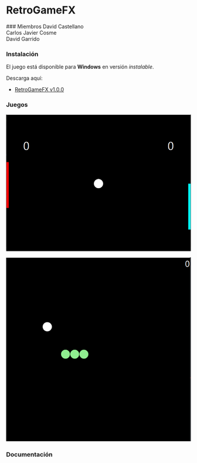 # RetroGameFX
<p align="center"><gif src="/github_images/Retrogifs-1.gif" width=""/></p>
### Miembros
David Castellano <br>
Carlos Javier Cosme <br>
David Garrido


### Instalación
El juego está disponible para **Windows** en versión *instalable*.

Descarga aquí:

* [RetroGameFX v1.0.0]()


### Juegos

<p align="center"><img src="/github_images/Pong.PNG" width=""/></p>
<p align="center"><img src="/github_images/snake.png" width=""/></p>


### Documentación



